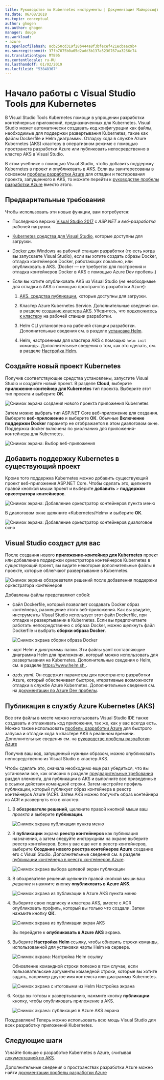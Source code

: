 ```yaml
---
title: Руководстве по Kubernetes инструменты | Документация Майкрософт
ms.date: 06/08/2018
ms.topic: conceptual
author: ghogen
ms.author: ghogen
manager: douge
ms.workload:
- azure
ms.openlocfilehash: 8cb250cd319f28b444a8f3bfecef421ecbaac9b4
ms.sourcegitcommit: 37fb7075b0a65d2add3b137a5230767aa3266c74
ms.translationtype: MTE95
ms.contentlocale: ru-RU
ms.lasthandoff: 01/02/2019
ms.locfileid: "53848367"
---
```

# <a name="get-started-with-visual-studio-kubernetes-tools"></a>Начало работы с Visual Studio Tools для Kubernetes

В Visual Studio Tools Kubernetes помощи в упрощении разработки контейнерных приложений, предназначенных для Kubernetes. Visual Studio может автоматически создавать код конфигурации как файлы, необходимые для поддержки развертывания Kubernetes, такие как файлы Dockerfile и Helm диаграммы. Отладку кода в службе Azure Kubernetes (AKS) кластеру в оперативном режиме с помощью пространств разработки Azure или публиковать непосредственно в кластер AKS в Visual Studio.

В этом учебнике с помощью Visual Studio, чтобы добавить поддержку Kubernetes в проект и опубликовать в AKS. Если вы заинтересованы в основном [пробелы разработки Azure](http://aka.ms/get-azds) для отладки и тестирования проекта, запущенного в AKS, то можете перейти к [руководстве пробелы разработки Azure](https://docs.microsoft.com/azure/dev-spaces/get-started-netcore-visualstudio) вместо этого.

## <a name="prerequisites"></a>Предварительные требования

Чтобы использовать эти новые функции, вам потребуется:

- Последнюю версию [Visual Studio 2017](https://visualstudio.microsoft.com/download) с *ASP.NET и веб-разработка* рабочей нагрузки.

- [Kubernetes средства для Visual Studio](https://aka.ms/get-vsk8stools), которые доступны для загрузки.

- [Docker для Windows](https://store.docker.com/editions/community/docker-ce-desktop-windows) на рабочей станции разработки (то есть когда вы запускаете Visual Studio), если вы хотите создать образы Docker, отладка контейнеров Docker, работающих локально, или опубликовать в AKS. (Docker — *не* требуется для построения и отладка контейнеров Docker в AKS с помощью Azure Dev пробелы.)

- Если вы хотите опубликовать AKS из Visual Studio (*не* необходимые для отладки в AKS с помощью пространств разработки Azure):

    1.  [AKS, средства публикации](https://aka.ms/get-vsk8spublish), которые доступны для загрузки.

    1.  Кластер Azure Kubernetes Service. Дополнительные сведения см. в разделе [создание кластера AKS](/azure/aks/kubernetes-walkthrough-portal#create-aks-cluster). Убедитесь, что [подключитесь к кластеру](/azure/aks/kubernetes-walkthrough#connect-to-the-cluster) на рабочей станции разработки.

    1.  Helm CLI установлена на рабочей станции разработки. Дополнительные сведения см. в разделе [установке Helm](https://github.com/kubernetes/helm/blob/master/docs/install.md).

    1.  Helm, настроенным для кластера AKS с помощью `helm init` команды. Дополнительные сведения о том, как это сделать, см. в разделе [Настройка Helm](/azure/aks/kubernetes-helm#configure-helm).

## <a name="create-a-new-kubernetes-project"></a>Создайте новый проект Kubernetes

Получив соответствующие средства установлены, запустите Visual Studio и создайте новый проект. В разделе **Cloud**, выберите **приложение-контейнер для Kubernetes** тип проекта. Выберите этот тип проекта и выберите **ОК**.

![Снимок экрана создания нового проекта приложения Kubernetes](media/k8s-tools-new-k8s-app.png)

Затем можно выбрать тип ASP.NET Core веб-приложение для создания. Выберите **веб-приложение** и выберите **ОК**. Обычные **Включение поддержки Docker** параметр не отображается в этом диалоговом окне.  Поддержка docker включена по умолчанию для приложения-контейнера для Kubernetes.

![Снимок экрана: Выбор веб-приложения](media/k8s-tools-web-app-selection-screen.png)

## <a name="add-kubernetes-support-to-an-existing-project"></a>Добавить поддержку Kubernetes в существующий проект

Кроме того поддержка Kubernetes можно добавить существующий проект веб-приложения ASP.NET Core. Чтобы сделать это, щелкните правой кнопкой мыши проект и выберите **добавить** > **поддержки оркестратора контейнеров**.

![Снимок экрана: Добавление оркестратор контейнеров пункта меню](media/k8s-tools-add-container-orchestrator.png)

В диалоговом окне щелкните «Kubernetes/Helm» и выберите **ОК**.

![Снимок экрана: Добавление оркестратор контейнеров диалоговое окно](media/k8s-tools-add-container-orchestrator-dialog-box.PNG)

## <a name="what-visual-studio-creates-for-you"></a>Visual Studio создаст для вас

После создания нового **приложение-контейнер для Kubernetes** проект или добавление поддержки оркестратора контейнеров Kubernetes в существующий проект, вы видите некоторые дополнительные файлы в проекте, которые облегчают развертывание в Kubernetes.

![Снимок экрана обозревателя решений после добавления поддержки оркестратора контейнеров](media/k8s-tools-solution-explorer.png)

Добавлены файлы представляют собой:

- файл Dockerfile, который позволяет создавать Docker образ контейнера, размещение этого веб-приложения. Как вы увидите, инструменты Visual Studio использует этот файл Dockerfile, при отладке и развертывании в Kubernetes. Если вы предпочитаете работать непосредственно с образа Docker, можно щелкнуть файл Dockerfile и выбрать **сборки образа Docker**.

   ![Снимок экрана сборки образа Docker](media/k8s-tools-build-docker-image.png)

- чарт Helm и *диаграммы* папки. Эти файлы yaml составляющие диаграмма Helm для приложения, который можно использовать для развертывания на Kubernetes. Дополнительные сведения о Helm, см. в разделе [ https://www.helm.sh ](https://www.helm.sh).

- *azds.yaml*. Он содержит параметры для пространств разработки Azure, который обеспечивает быстрое, итеративные возможности отладки в службе Azure Kubernetes. Дополнительные сведения см. на [документации по Azure Dev пробелы](https://docs.microsoft.com/azure/dev-spaces/azure-dev-spaces).

## <a name="publish-to-azure-kubernetes-service-aks"></a>Публикация в службу Azure Kubernetes (AKS)

Все эти файлы в месте можно использовать Visual Studio IDE также создавать и отлаживать код приложения, так же, как у вас всегда есть. Можно также использовать [пробелы разработки Azure](http://aka.ms/get-azds) для быстрого запуска и отладки кода в кластере AKS в реальном времени. Дополнительные сведения см. на [руководстве пробелы разработки Azure](https://docs.microsoft.com/azure/dev-spaces/get-started-netcore-visualstudio)

Получив ваш код, запущенный нужным образом, можно опубликовать непосредственно из Visual Studio в кластер AKS.

Чтобы сделать это, сначала необходимо еще раз убедиться, что вы установили все, как описано в разделе [предварительные требования](#prerequisites) раздел элемента, для публикации в AKS и выполните все приведенные в ссылки действия командной строки. Затем настройте профиль публикации, который публикует образ контейнера в реестр контейнеров Azure (ACR). Затем AKS можно получить образ контейнера из ACR и развернуть его в кластер.

1. В **обозревателе решений**, щелкните правой кнопкой мыши ваш *проекта* и выберите **публикации**.

   ![Снимок экрана публикации пункта меню](media/k8s-tools-publish-project.png)

2. В **публикации** экрана **реестр контейнеров** как публикация назначения, а затем следуйте инструкциям на экране выберите реестр контейнеров. Если у вас еще нет в реестр контейнеров, выберите **Создание нового реестра контейнеров Azure** создание его с Visual Studio. Дополнительные сведения см. в разделе [публикации контейнера в реестр контейнеров Azure](#publish-your-container-to-azure-container-registry).

   ![Снимок экрана выбора целевой экран публикации](media/k8s-tools-publish-to-acr.png)

3. В обозревателе решений щелкните правой кнопкой мыши ваш *решение* и нажмите кнопку **опубликовать в Azure AKS**.

   ![Снимок экрана из публикации в Azure AKS пункта меню](media/k8s-tools-publish-solution.png)

4. Выберите свою подписку и кластера AKS, вместе с ACR опубликовать профиль, который вы только что создали. Затем нажмите кнопку **ОК**.

   ![Снимок экрана из публикации экран AKS](media/k8s-tools-publish-to-aks.png)

   Вы перейдете к **опубликовать в Azure AKS** экрана.

5. Выберите **Настройка Helm** ссылку, чтобы обновить строки команды, использованной для установки чарты Helm на сервере.

   ![Снимок экрана: Настройка Helm ссылку](media/k8s-tools-configure-helm.png)

   Обновление командной строки полезно в том случае, если пользовательские аргументы командной строки, которые вы хотите задать, например другое имя контекста или диаграммы Kubernetes.

   ![Снимок экрана с итоговыми из Helm Настройка экрана](media/k8s-tools-helm-configure-screen.png)

6. Когда вы готовы к развертыванию, нажмите кнопку **публикации** кнопку, чтобы опубликовать приложение в AKS.

   ![Снимок экрана: публикация в Azure AKS экрана](media/k8s-tools-publish-screen.png)

Поздравляем! Теперь можно использовать всю мощь Visual Studio для всех разработку приложений Kubernetes.

## <a name="next-steps"></a>Следующие шаги

Узнайте больше о разработке Kubernetes в Azure, считывая [документацией по AKS](/azure/aks).

Дополнительные сведения о пространствах разработки Azure можно найти [документации пробелы разработки Azure](http://aka.ms/get-azds)
